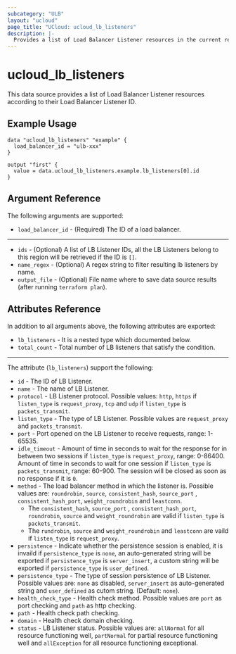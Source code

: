 ```yaml
---
subcategory: "ULB"
layout: "ucloud"
page_title: "UCloud: ucloud_lb_listeners"
description: |-
  Provides a list of Load Balancer Listener resources in the current region.
---
```


# ucloud_lb_listeners

This data source provides a list of Load Balancer Listener resources according to their Load Balancer Listener ID.

## Example Usage

```hcl
data "ucloud_lb_listeners" "example" {
  load_balancer_id = "ulb-xxx"
}

output "first" {
  value = data.ucloud_lb_listeners.example.lb_listeners[0].id
}
```

## Argument Reference

The following arguments are supported:

* `load_balancer_id` - (Required) The ID of a load balancer.

- - -

* `ids` - (Optional) A list of LB Listener IDs, all the LB Listeners belong to this region will be retrieved if the ID is `[]`.
* `name_regex` - (Optional) A regex string to filter resulting lb listeners by name.
* `output_file` - (Optional) File name where to save data source results (after running `terraform plan`).

## Attributes Reference

In addition to all arguments above, the following attributes are exported:

* `lb_listeners` - It is a nested type which documented below.
* `total_count` - Total number of LB listeners that satisfy the condition.

- - -

The attribute (`lb_listeners`) support the following:

* `id` - The ID of LB Listener.
* `name` - The name of LB Listener.
* `protocol` - LB Listener protocol. Possible values: `http`, `https` if `listen_type` is `request_proxy`, `tcp` and `udp` if `listen_type` is `packets_transmit`.
* `listen_type` - The type of LB Listener. Possible values are `request_proxy` and `packets_transmit`.
* `port` - Port opened on the LB Listener to receive requests, range: 1-65535.
* `idle_timeout` - Amount of time in seconds to wait for the response for in between two sessions if `listen_type` is `request_proxy`, range: 0-86400. Amount of time in seconds to wait for one session if `listen_type` is `packets_transmit`, range: 60-900. The session will be closed as soon as no response if it is `0`.
* `method` - The load balancer method in which the listener is. Possible values are: `roundrobin`, `source`, `consistent_hash`, `source_port` , `consistent_hash_port`, `weight_roundrobin` and `leastconn`. 
    - The `consistent_hash`, `source_port` , `consistent_hash_port`, `roundrobin`, `source` and `weight_roundrobin` are valid if `listen_type` is `packets_transmit`.
    - The `rundrobin`, `source` and `weight_roundrobin` and `leastconn` are vaild if `listen_type` is `request_proxy`.
* `persistence` - Indicate whether the persistence session is enabled, it is invaild if `persistence_type` is `none`, an auto-generated string will be exported if `persistence_type` is `server_insert`, a custom string will be exported if `persistence_type` is `user_defined`.
* `persistence_type` - The type of session persistence of LB Listener. Possible values are: `none` as disabled, `server_insert` as auto-generated string and `user_defined` as cutom string. (Default: `none`).
* `health_check_type` - Health check method. Possible values are `port` as port checking and `path` as http checking.
* `path` - Health check path checking.
* `domain` - Health check domain checking.
* `status` - LB Listener status. Possible values are: `allNormal` for all resource functioning well, `partNormal` for partial resource functioning well and `allException` for all resource functioning exceptional.